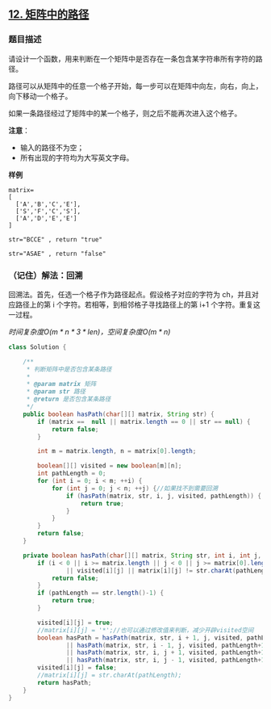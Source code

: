 ## [12. 矩阵中的路径](https://leetcode.cn/problems/ju-zhen-zhong-de-lu-jing-lcof/)

### 题目描述

请设计一个函数，用来判断在一个矩阵中是否存在一条包含某字符串所有字符的路径。

路径可以从矩阵中的任意一个格子开始，每一步可以在矩阵中向左，向右，向上，向下移动一个格子。

如果一条路径经过了矩阵中的某一个格子，则之后不能再次进入这个格子。

**注意**：

- 输入的路径不为空；
- 所有出现的字符均为大写英文字母。

**样例**

```
matrix=
[
  ['A','B','C','E'],
  ['S','F','C','S'],
  ['A','D','E','E']
]

str="BCCE" , return "true"

str="ASAE" , return "false"
```

### （记住）解法：回溯

回溯法。首先，任选一个格子作为路径起点。假设格子对应的字符为 ch，并且对应路径上的第 i 个字符。若相等，到相邻格子寻找路径上的第 i+1 个字符。重复这一过程。

*时间复杂度$O(m*n*3*len)$，空间复杂度$O(m*n)$*
```java
class Solution {

    /**
     * 判断矩阵中是否包含某条路径
     *
     * @param matrix 矩阵
     * @param str 路径
     * @return 是否包含某条路径
     */
    public boolean hasPath(char[][] matrix, String str) {
        if (matrix ==  null || matrix.length == 0 || str == null) {
            return false;
        }

        int m = matrix.length, n = matrix[0].length;

        boolean[][] visited = new boolean[m][n];
        int pathLength = 0;
        for (int i = 0; i < m; ++i) {
            for (int j = 0; j < n; ++j) {//如果找不到需要回溯
                if (hasPath(matrix, str, i, j, visited, pathLength)) {
                    return true;
                }
            }
        }
        return false;
    }

    private boolean hasPath(char[][] matrix, String str, int i, int j, boolean[][] visited, int pathLength) {
        if (i < 0 || i >= matrix.length || j < 0 || j >= matrix[0].length
                || visited[i][j] || matrix[i][j] != str.charAt(pathLength)) {
            return false;
        }
        if (pathLength == str.length()-1) {
            return true;
        }

        visited[i][j] = true;
        //matrix[i][j] = '*';//也可以通过修改值来判断，减少开辟visited空间
        boolean hasPath = hasPath(matrix, str, i + 1, j, visited, pathLength+1)
                || hasPath(matrix, str, i - 1, j, visited, pathLength+1)
                || hasPath(matrix, str, i, j + 1, visited, pathLength+1)
                || hasPath(matrix, str, i, j - 1, visited, pathLength+1);
        visited[i][j] = false;
        //matrix[i][j] = str.charAt(pathLength);
        return hasPath;
    }
}
```
